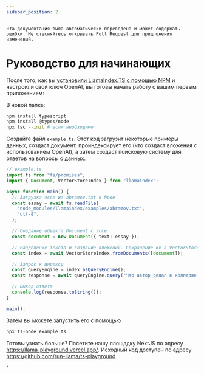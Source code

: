 ```yaml
---
sidebar_position: 2
---
```


`Эта документация была автоматически переведена и может содержать ошибки. Не стесняйтесь открывать Pull Request для предложения изменений.`

# Руководство для начинающих

После того, как вы [установили LlamaIndex.TS с помощью NPM](installation) и настроили свой ключ OpenAI, вы готовы начать работу с вашим первым приложением:

В новой папке:

```bash npm2yarn
npm install typescript
npm install @types/node
npx tsc --init # если необходимо
```

Создайте файл `example.ts`. Этот код загрузит некоторые примеры данных, создаст документ, проиндексирует его (что создаст вложения с использованием OpenAI), а затем создаст поисковую систему для ответов на вопросы о данных.

```ts
// example.ts
import fs from "fs/promises";
import { Document, VectorStoreIndex } from "llamaindex";

async function main() {
  // Загрузка эссе из abramov.txt в Node
  const essay = await fs.readFile(
    "node_modules/llamaindex/examples/abramov.txt",
    "utf-8",
  );

  // Создание объекта Document с эссе
  const document = new Document({ text: essay });

  // Разделение текста и создание вложений. Сохранение их в VectorStoreIndex
  const index = await VectorStoreIndex.fromDocuments([document]);

  // Запрос к индексу
  const queryEngine = index.asQueryEngine();
  const response = await queryEngine.query("Что автор делал в колледже?");

  // Вывод ответа
  console.log(response.toString());
}

main();
```

Затем вы можете запустить его с помощью

```bash
npx ts-node example.ts
```

Готовы узнать больше? Посетите нашу площадку NextJS по адресу https://llama-playground.vercel.app/. Исходный код доступен по адресу https://github.com/run-llama/ts-playground

"
